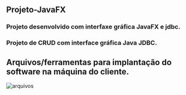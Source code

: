 ## Projeto-JavaFX

### Projeto desenvolvido com interfaxe gráfica JavaFX e jdbc.

### Projeto de CRUD com interface gráfica Java JDBC.


## Arquivos/ferramentas para implantação do software na máquina do cliente.

![arquivos](https://github.com/jailine-web/Projeto-JavaFX/assets/67970128/8ff827ac-32c8-4686-b5c6-10ea1bbe6358)
